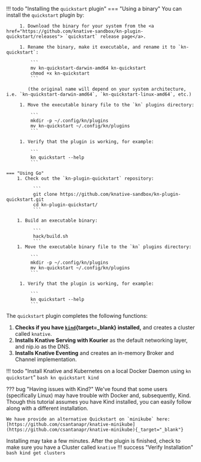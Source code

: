 !!! todo "Installing the `quickstart` plugin"
    === "Using a binary"
         You can install the `quickstart` plugin by:
    
         1. Download the binary for your system from the <a href="https://github.com/knative-sandbox/kn-plugin-quickstart/releases"> `quickstart` release page</a>.
    
         1. Rename the binary, make it executable, and rename it to `kn-quickstart`:
    
             ```
             mv kn-quickstart-darwin-amd64 kn-quickstart
             chmod +x kn-quickstart
             ```
    
            (the original name will depend on your system architecture, i.e. `kn-quickstart-darwin-amd64`, `kn-quickstart-linux-amd64`, etc.)
    
         1. Move the executable binary file to the `kn` plugins directory:
    
             ```
             mkdir -p ~/.config/kn/plugins
             mv kn-quickstart ~/.config/kn/plugins
             ```
       
         1. Verify that the plugin is working, for example:
    
             ```
             kn quickstart --help
             ```
        
    === "Using Go"
        1. Check out the `kn-plugin-quickstart` repository:

              ```
              git clone https://github.com/knative-sandbox/kn-plugin-quickstart.git
              cd kn-plugin-quickstart/
              ```

        1. Build an executable binary:

              ```
              hack/build.sh
              ```
        1. Move the executable binary file to the `kn` plugins directory:
    
             ```
             mkdir -p ~/.config/kn/plugins
             mv kn-quickstart ~/.config/kn/plugins
             ```
       
         1. Verify that the plugin is working, for example:
    
             ```
             kn quickstart --help
             ```
      
The `quickstart` plugin completes the following functions:

1. **Checks if you have [`kind`](https://kind.sigs.k8s.io/docs/user/quick-start){target=_blank} installed,** and creates a cluster called `knative`.
1. **Installs Knative Serving with Kourier** as the default networking layer, and nip.io as the DNS.
1. **Installs Knative Eventing** and creates an in-memory Broker and Channel implementation.

!!! todo "Install Knative and Kubernetes on a local Docker Daemon using `kn quickstart`"
    ```bash
    kn quickstart kind
    ```

??? bug "Having issues with Kind?"
    We've found that some users (specifically Linux) may have trouble with Docker and, subsequently, Kind. Though this tutorial assumes you have Kind installed, you can easily follow along with a different installation.

    We have provide an alternative Quickstart on `minikube` here: [https://github.com/csantanapr/knative-minikube](https://github.com/csantanapr/knative-minikube){_target="_blank"}

Installing may take a few minutes. After the plugin is finished, check to make sure you have a Cluster called `knative`
!!! success "Verify Installation"
    ```bash
    kind get clusters
    ```
